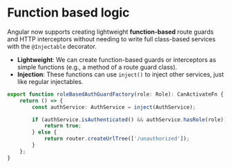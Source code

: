 # Function based logic

Angular now supports creating lightweight **function-based** route guards and HTTP interceptors without needing to write full class-based services with the `@Injectable` decorator.

- **Lightweight**: We can create function-based guards or interceptors as simple functions (e.g., a method of a route guard class).
- **Injection**: These functions can use `inject()` to inject other services, just like regular injectables.

```ts
export function roleBasedAuthGuardFactory(role: Role): CanActivateFn {
    return () => {
        const authService: AuthService = inject(AuthService);

        if (authService.isAuthenticated() && authService.hasRole(role)) {
            return true;
        } else {
            return router.createUrlTree(['/unauthorized']);
        }
    };
}
```
